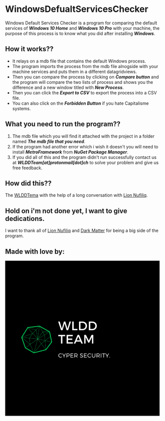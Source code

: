 # WindowsDefualtServicesChecker
Windows Default Services Checker is a program for comparing the default services of **_Windows 10 Home_** and **_Windows 10 Pro_** with your machine, the purpose of this process is to know what you did after installing **_Windows_**.
## How it works??
- It relays on a mdb file that contains the default Windows process.
- The program imports the process from the mdb file alnogside with your machine services and puts them in a different datagridviews.
- Then you can compare the process by clicking on **_Compare button_** and the program will compare the two lists of process and shows you the difference and a new window titled with **_New Process_**.
- Then you can click the **_Export to CSV_** to export the process into a CSV file.
- You can also click on the **_Forbidden Button_** if you hate Capitalisme systems.
## What you need to run the program??
1. The mdb file which you will find it attached with the project in a folder named **_The mdb file that you need_**.
2. If the program had another error which i wish it doesn't you will need to install **_MetroFramework_** from **_NuGet Package Manager_**.
3. If you did all of this and the program didn't run successfully contact us at **_WLDDTeam[at]protonmail[dot]ch_** to solve your problem and give us free feedback.
## How did this??
The [WLDDTema](https://twitter.com/WLDD_Team) with the help of a long conversation with [Lion Nufiliq](https://www.facebook.com/lionnufilia).
## Hold on i'm not done yet, I want to give dedications.
I want to thank all of [Lion Nufiliq](https://www.facebook.com/lionnufilia) and [Dark Matter](https://www.facebook.com/dark.matter.96930) for being a big side of the program.
## Made with love by:
![WLDDTeam](WLDDTeamLogo.png)
